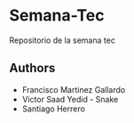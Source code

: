 # Semana-Tec
Repositorio de la semana tec

## Authors 
- Francisco Martinez Gallardo 
- Victor Saad Yedid - Snake
- Santiago Herrero
